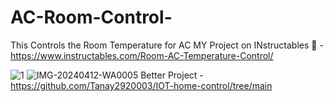 # AC-Room-Control-
This Controls the Room Temperature for AC 
MY Project on INstructables 🙌  - https://www.instructables.com/Room-AC-Temperature-Control/


![1](https://github.com/Tanay2920003/AC-Room-Control-/assets/127974995/ef83d4af-fb08-4d00-8b89-09692758962e)
![IMG-20240412-WA0005](https://github.com/Tanay2920003/AC-Room-Control-/assets/127974995/c4a2e468-d7f8-471f-9704-e4e0929a2eaa)
Better Project - https://github.com/Tanay2920003/IOT-home-control/tree/main
